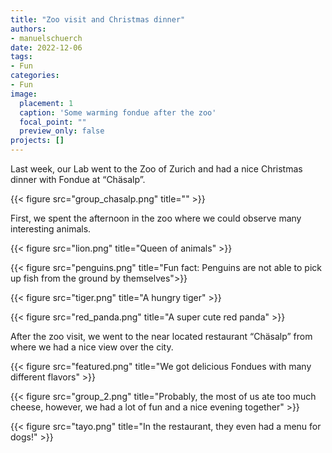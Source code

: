 ```yaml
---
title: "Zoo visit and Christmas dinner"
authors: 
- manuelschuerch
date: 2022-12-06
tags: 
- Fun
categories:
- Fun
image:
  placement: 1
  caption: 'Some warming fondue after the zoo'
  focal_point: ""
  preview_only: false
projects: []
---
```


Last week, our Lab went to the Zoo of Zurich and had a nice Christmas dinner with Fondue at “Chäsalp”. 

{{< figure src="group_chasalp.png" title="" >}}
 


First, we spent the afternoon in the zoo where we could observe many interesting animals. 

{{< figure src="lion.png" title="Queen of animals" >}}

 
{{< figure src="penguins.png" title="Fun fact: Penguins are not able to pick up fish from the ground by themselves">}}


{{< figure src="tiger.png" title="A hungry tiger" >}}

  
{{< figure src="red_panda.png" title="A super cute red panda" >}}


After the zoo visit, we went to the near located restaurant “Chäsalp” from where we had a nice view over the city. 


{{< figure src="featured.png" title="We got delicious Fondues with many different flavors" >}}


{{< figure src="group_2.png" title="Probably, the most of us ate too much cheese, however, we had a lot of fun and a nice evening together" >}}

   
{{< figure src="tayo.png" title="In the restaurant, they even had a menu for dogs!" >}}

 





